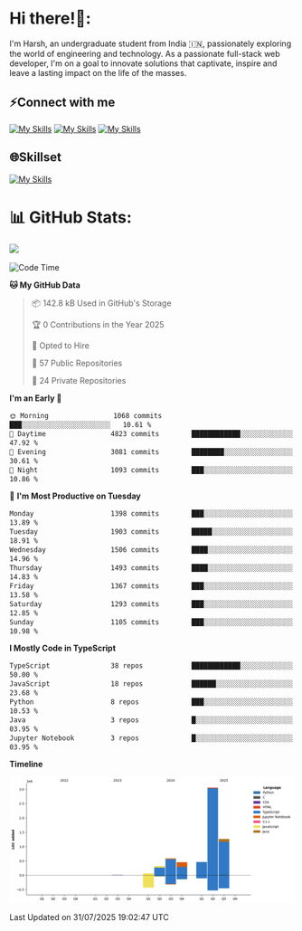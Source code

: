 
# Hi there!👋:
<p> I'm Harsh, an undergraduate student from India 🇮🇳, passionately exploring the world of engineering and technology. As a passionate full-stack web developer, I'm on a goal to innovate solutions that captivate, inspire and leave a lasting impact on the life of the masses. </p>

## ⚡Connect with me

[![My Skills](https://skillicons.dev/icons?i=gmail)](mailto:harshpandey.tech@gmail.com) [![My Skills](https://skillicons.dev/icons?i=linkedin)](https://linkedin.com/in/harsh3dev) [![My Skills](https://skillicons.dev/icons?i=twitter)](https://x.com/harshxai)

## 🌐Skillset
[![My Skills](https://skillicons.dev/icons?i=js,ts,react,nextjs,nodejs,tailwind,mongo,express,postgres,prisma,html,css,docker,aws,cpp,git,vscode,figma)](https://skillicons.dev)


# 📊 GitHub Stats:
![](https://komarev.com/ghpvc/?username=harsh3dev)

<!--START_SECTION:waka-->
![Code Time](http://img.shields.io/badge/Code%20Time-407%20hrs%2014%20mins-blue)

**🐱 My GitHub Data** 

> 📦 142.8 kB Used in GitHub's Storage 
 > 
> 🏆 0 Contributions in the Year 2025
 > 
> 💼 Opted to Hire
 > 
> 📜 57 Public Repositories 
 > 
> 🔑 24 Private Repositories 
 > 
**I'm an Early 🐤** 

```text
🌞 Morning                1068 commits        ███░░░░░░░░░░░░░░░░░░░░░░   10.61 % 
🌆 Daytime                4823 commits        ████████████░░░░░░░░░░░░░   47.92 % 
🌃 Evening                3081 commits        ████████░░░░░░░░░░░░░░░░░   30.61 % 
🌙 Night                  1093 commits        ███░░░░░░░░░░░░░░░░░░░░░░   10.86 % 
```
📅 **I'm Most Productive on Tuesday** 

```text
Monday                   1398 commits        ███░░░░░░░░░░░░░░░░░░░░░░   13.89 % 
Tuesday                  1903 commits        █████░░░░░░░░░░░░░░░░░░░░   18.91 % 
Wednesday                1506 commits        ████░░░░░░░░░░░░░░░░░░░░░   14.96 % 
Thursday                 1493 commits        ████░░░░░░░░░░░░░░░░░░░░░   14.83 % 
Friday                   1367 commits        ███░░░░░░░░░░░░░░░░░░░░░░   13.58 % 
Saturday                 1293 commits        ███░░░░░░░░░░░░░░░░░░░░░░   12.85 % 
Sunday                   1105 commits        ███░░░░░░░░░░░░░░░░░░░░░░   10.98 % 
```


**I Mostly Code in TypeScript** 

```text
TypeScript               38 repos            ████████████░░░░░░░░░░░░░   50.00 % 
JavaScript               18 repos            ██████░░░░░░░░░░░░░░░░░░░   23.68 % 
Python                   8 repos             ███░░░░░░░░░░░░░░░░░░░░░░   10.53 % 
Java                     3 repos             █░░░░░░░░░░░░░░░░░░░░░░░░   03.95 % 
Jupyter Notebook         3 repos             █░░░░░░░░░░░░░░░░░░░░░░░░   03.95 % 
```



**Timeline**

![Lines of Code chart](https://raw.githubusercontent.com/harsh3dev/harsh3dev/main/assets/bar_graph.png)


 Last Updated on 31/07/2025 19:02:47 UTC
<!--END_SECTION:waka-->

